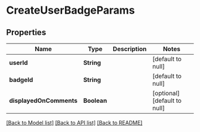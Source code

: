 # CreateUserBadgeParams
## Properties

| Name | Type | Description | Notes |
|------------ | ------------- | ------------- | -------------|
| **userId** | **String** |  | [default to null] |
| **badgeId** | **String** |  | [default to null] |
| **displayedOnComments** | **Boolean** |  | [optional] [default to null] |

[[Back to Model list]](../README.md#documentation-for-models) [[Back to API list]](../README.md#documentation-for-api-endpoints) [[Back to README]](../README.md)

